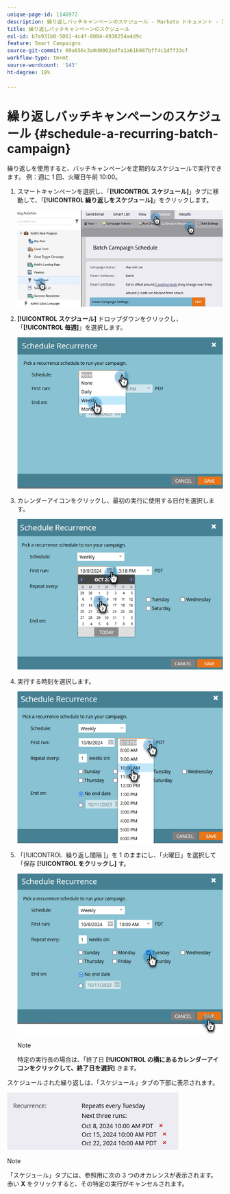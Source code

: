 ```yaml
---
unique-page-id: 1146972
description: 繰り返しバッチキャンペーンのスケジュール - Marketo ドキュメント - 製品ドキュメント
title: 繰り返しバッチキャンペーンのスケジュール
exl-id: b7a931b0-5061-4c4f-8084-4938254a4d9c
feature: Smart Campaigns
source-git-commit: 09a656c3a0d0002edfa1a61b987bff4c1dff33cf
workflow-type: tm+mt
source-wordcount: '143'
ht-degree: 18%

---
```


# 繰り返しバッチキャンペーンのスケジュール {#schedule-a-recurring-batch-campaign}

繰り返しを使用すると、バッチキャンペーンを定期的なスケジュールで実行できます。 例：週に 1 回、火曜日午前 10:00。

1. スマートキャンペーンを選択し、「**[!UICONTROL スケジュール]**」タブに移動して、「**[!UICONTROL 繰り返しをスケジュール]**」をクリックします。

   ![](assets/schedule-a-recurring-batch-campaign-1.png)

1. **[!UICONTROL スケジュール]** ドロップダウンをクリックし、「**[!UICONTROL 毎週]**」を選択します。

   ![](assets/schedule-a-recurring-batch-campaign-2.png)

1. カレンダーアイコンをクリックし、最初の実行に使用する日付を選択します。

   ![](assets/schedule-a-recurring-batch-campaign-3.png)

1. 実行する時刻を選択します。

   ![](assets/schedule-a-recurring-batch-campaign-4.png)

1. 「[!UICONTROL &#x200B; 繰り返し間隔 &#x200B;]」を 1 のままにし、「火曜日」を選択して「保存 **[!UICONTROL をクリックし]** す。

   ![](assets/schedule-a-recurring-batch-campaign-5.png)

   >[!NOTE]
   >
   >特定の実行長の場合は、「終了日 **[!UICONTROL の横にあるカレンダーアイコンをクリックして、終了日を選択]** きます。

スケジュールされた繰り返しは、「スケジュール」タブの下部に表示されます。

![](assets/schedule-a-recurring-batch-campaign-6.png)

>[!NOTE]
>
>「スケジュール」タブには、参照用に次の 3 つのオカレンスが表示されます。 赤い **X** をクリックすると、その特定の実行がキャンセルされます。
